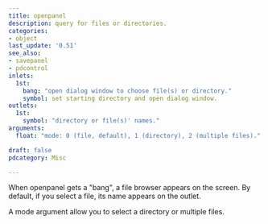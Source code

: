 ```yaml
---
title: openpanel
description: query for files or directories.
categories:
- object
last_update: '0.51'
see_also:
- savepanel
- pdcontrol
inlets:
  1st: 
    bang: "open dialog window to choose file(s) or directory."	
    symbol: set starting directory and open dialog window.
outlets:
  1st:
    symbol: "directory or file(s)' names."
arguments:
  float: "mode: 0 (file, default), 1 (directory), 2 (multiple files)."

draft: false
pdcategory: Misc

---
```


When openpanel gets a "bang", a file browser appears on the screen. By default, if you select a file, its name appears on the outlet.

A mode argument allow you to select a directory or multiple files.